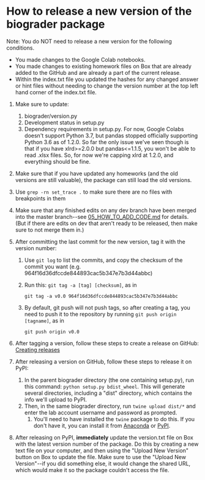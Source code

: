 # How to release a new version of the biograder package
Note: You do NOT need to release a new version for the following conditions.
- You made changes to the Google Colab notebooks. 
- You made changes to existing homework files on Box that are already added to the GitHub and are already a part of the current release.
- Within the index.txt file you updated the hashes for any changed answer or hint files without needing to change the version number at the top left hand corner of the index.txt file.  
 
1. Make sure to update:
    1. biograder/version.py
    2. Development status in setup.py
    3. Dependency requirements in setup.py. For now, Google Colabs doesn't support Python 3.7, but pandas stopped officially supporting Python 3.6 as of 1.2.0. So far the only issue we've seen though is that if you have xlrd>=2.0.0 but pandas<=1.1.5, you won't be able to read .xlsx files. So, for now we're capping xlrd at 1.2.0, and everything should be fine.
2. Make sure that if you have updated any homeworks (and the old versions are still valuable), the package can still load the old versions.
3. Use `grep -rn set_trace .` to make sure there are no files with breakpoints in them
4. Make sure that any finished edits on any dev branch have been merged into the master branch--see [05_HOW_TO_ADD_CODE.md](05_HOW_TO_ADD_CODE.md) for details. (But if there are edits on dev that aren't ready to be released, then make sure to not merge them in.)
4. After committing the last commit for the new version, tag it with the version number:
    1. Use `git log` to list the commits, and copy the checksum of the commit you want (e.g. 964f16d36dfccde844893cac5b347e7b3d44abbc)
    2. Run this: `git tag -a [tag] [checksum]`, as in

        `git tag -a v0.0 964f16d36dfccde844893cac5b347e7b3d44abbc`

    3. By default, git push will not push tags, so after creating a tag, you need to push it to the repository by running `git push origin [tagname]`, as in

        `git push origin v0.0`

5. After tagging a version, follow these steps to create a release on GitHub: [Creating releases](https://help.github.com/en/articles/creating-releases)
6. After releasing a version on GitHub, follow these steps to release it on PyPI:
    1. In the parent biograder directory (the one containing setup.py), run this command: `python setup.py bdist_wheel`. This will generate several directories, including a "dist" directory, which contains the info we'll upload to PyPI.
    2. Then, in the same biograder directory, run `twine upload dist/*` and enter the lab account username and password as prompted.
        1. You'll need to have installed the `twine` package to do this. If you don't have it, you can install it from [Anaconda](https://anaconda.org/conda-forge/twine) or [PyPI](https://pypi.org/project/twine/).
7. After releasing on PyPI, **immediately** update the version.txt file on Box with the latest version number of the package. Do this by creating a new text file on your computer, and then using the "Upload New Version" button on Box to update the file. Make sure to use the "Upload New Version"--if you did something else, it would change the shared URL, which would make it so the package couldn't access the file.
